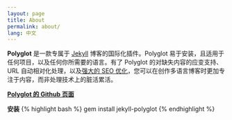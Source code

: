 ```yaml
---
layout: page
title: About
permalink: about/
lang: 中文
---
```

<p class="message">
  <b>Polyglot</b> 是一款专属于 <a href="http://jekyllrb.com">Jekyll</a> 博客的国际化插件。Polyglot 易于安装，且适用于任何项目，以及任何你所需要的语言。有了 Polyglot 的对缺失内容的应变支持、URL 自动相对化处理，以及<a href="{{site.baseurl}}/seo/">强大的 SEO 优化</a>，您可以在创作多语言博客时更加专注于内容，而非处理技术上的脏活累活。
</p>

[**Polyglot 的 Github 页面**](https://github.com/untra/polyglot)

**安装**
{% highlight bash %}
gem install jekyll-polyglot
{% endhighlight %}
